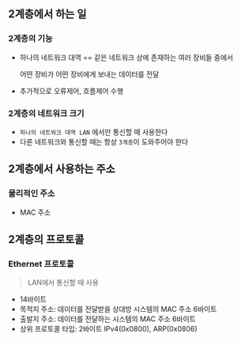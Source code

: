 ## 2계층에서 하는 일

### 2계층의 기능

- 하나의 네트워크 대역 == 같은 네트워크 상에 존재하는 여러 장비들 중에서

  어떤 장비가 어떤 장비에게 보내는 데이터를 전달

- 추가적으로 오류제어, 흐름제어 수행



### 2계층의 네트워크 크기

- `하나의 네트워크 대역 LAN` 에서만 통신할 때 사용한다
- 다른 네트워크와 통신할 때는 항상 `3계층`이 도와주어야 한다





## 2계층에서 사용하는 주소

### 물리적인 주소

- MAC 주소



## 2계층의 프로토콜

### Ethernet 프로토콜

> LAN에서 통신할 때 사용

- 14바이트
- 목적지 주소: 데이터를 전달받을 상대방 시스템의 MAC 주소 6바이트
- 출발지 주소: 데이터를 전달하는 시스템의 MAC 주소 6바이트
- 상위 프로토콜 타입: 2바이트 IPv4(0x0800), ARP(0x0806)

